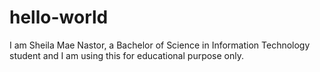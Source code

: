 # hello-world
I am Sheila Mae Nastor, a Bachelor of Science in Information Technology student and I am using this for educational purpose only.
